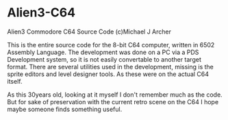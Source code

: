 # Alien3-C64
Alien3 Commodore C64 Source Code
(c)Michael J Archer


This is the entire source code for the 8-bit  C64 computer, written in 6502 Assembly Language.
The development was done on a PC via a PDS Development system, so it is not easily convertable to another target format.
There are several utilities used in the development, missing is the sprite editors and level designer tools. As these were on the actual C64 itself.

As this 30years old, looking at it myself I don't remember much as the code. But for sake of preservation with the current retro scene on the C64 I hope maybe someone finds something useful.
